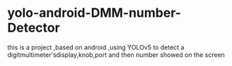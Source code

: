 # yolo-android-DMM-number-Detector
this is a project ,based on android ,using YOLOv5 to detect a digitmultimeter'sdisplay,knob,port and then number showed on the screen

